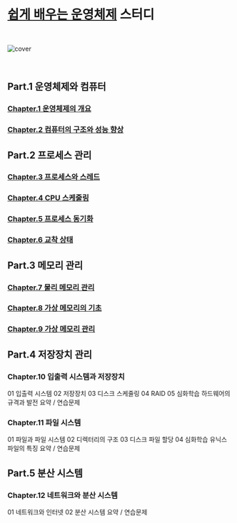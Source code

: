 # [쉽게 배우는 운영체제](https://www.yes24.com/Product/Goods/116977423) 스터디

<br />

![cover](https://image.yes24.com/goods/116977423/LG)

<br />

## Part.1 운영체제와 컴퓨터

### [Chapter.1 운영체제의 개요](./chap.1.md)

### [Chapter.2 컴퓨터의 구조와 성능 향상](./chap.2.md)

## Part.2 프로세스 관리

### [Chapter.3 프로세스와 스레드](./chap.3.md)

### [Chapter.4 CPU 스케줄링](./chap.4.md)

### [Chapter.5 프로세스 동기화](./chap.5.md)

### [Chapter.6 교착 상태](./chap.6.md)

## Part.3 메모리 관리

### [Chapter.7 물리 메모리 관리](./chap.7.md)

### [Chapter.8 가상 메모리의 기초](./chap.8.md)

### [Chapter.9 가상 메모리 관리](./chap.9.md)

## Part.4 저장장치 관리

### Chapter.10 입출력 시스템과 저장장치

01 입출력 시스템
02 저장장치
03 디스크 스케줄링
04 RAID
05 심화학습 하드웨어의 규격과 발전
요약 / 연습문제

### Chapter.11 파일 시스템

01 파일과 파일 시스템
02 디렉터리의 구조
03 디스크 파일 할당
04 심화학습 유닉스 파일의 특징
요약 / 연습문제

## Part.5 분산 시스템

### Chapter.12 네트워크와 분산 시스템

01 네트워크와 인터넷
02 분산 시스템
요약 / 연습문제
